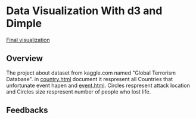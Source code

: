 # Data Visualization With d3 and Dimple

[Final visualization](https://github.com/AhmetHamzaEmra/data-visualization-with-d3-and-Dimple/tree/master/Project)


## Overview


The project about dataset from kaggle.com named "Global Terrorism Database". in [country.html](https://github.com/AhmetHamzaEmra/data-visualization-with-d3-and-Dimple/blob/master/Project/country.html) document it respresent all Countries that unfortunate event hapen and [event.html](https://github.com/AhmetHamzaEmra/data-visualization-with-d3-and-Dimple/blob/master/Project/event.html). Circles respresent attack location and Circles size respresent number of people who lost life. 

## Feedbacks

